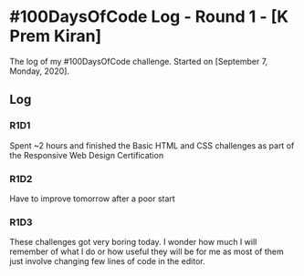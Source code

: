 # #100DaysOfCode Log - Round 1 - [K Prem Kiran]

The log of my #100DaysOfCode challenge. Started on [September 7, Monday, 2020].

## Log

### R1D1

Spent ~2 hours and finished the Basic HTML and CSS challenges as part of the Responsive Web Design Certification

### R1D2

Have to improve tomorrow after a poor start

### R1D3

These challenges got very boring today. I wonder how much I will remember of what I do or how useful they will be for me as most of them just involve changing few lines of code in the editor.
